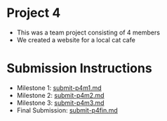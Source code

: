 # Project 4

- This was a team project consisting of 4 members
- We created a website for a local cat cafe

# Submission Instructions

- Milestone 1: [submit-p4m1.md](submit-p4m1.md)
- Milestone 2: [submit-p4m2.md](submit-p4m2.md)
- Milestone 3: [submit-p4m3.md](submit-p4m3.md)
- Final Submission: [submit-p4fin.md](submit-p4fin.md)
